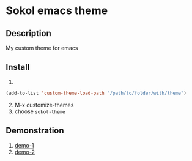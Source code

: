 # Sokol emacs theme

## Description
My custom theme for emacs

## Install
1) 
```lisp  
(add-to-list 'custom-theme-load-path "/path/to/folder/with/theme")
```
2) M-x customize-themes
3) choose `sokol-theme`

## Demonstration 

1. [demo-1](https://github.com/bohdan-sokolovskyi/sokol-emacs-theme/blob/master/demo/demo-1.png)
2. [demo-2](https://github.com/bohdan-sokolovskyi/sokol-emacs-theme/blob/master/demo/demo-2.png)
